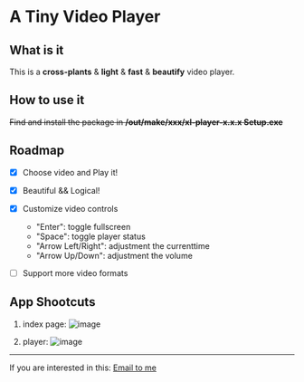 # A Tiny Video Player

## What is it

This is a **cross-plants** & **light** & **fast** & **beautify** video player.

## How to use it

~~Find and install the package in **/out/make/xxx/xl-player-x.x.x Setup.exe**~~

## Roadmap

- [x] Choose video and Play it!
- [x] Beautiful && Logical!
- [x] Customize video controls

  - "Enter": toggle fullscreen
  - "Space": toggle player status
  - "Arrow Left/Right": adjustment the currenttime
  - "Arrow Up/Down": adjustment the volume

- [ ] Support more video formats

## App Shootcuts

1. index page:
![image](https://realleonardo.github.io/TinyXL-Player/res/ex1.png)

2. player:
![image](https://realleonardo.github.io/TinyXL-Player/res/ex2.png)

---

If you are interested in this:
[Email to me](mailto:imrealleonardo@gmail.com)
